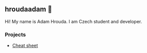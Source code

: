 ## hroudaadam 🐢

Hi! My name is Adam Hrouda. I am Czech student and developer.

### Projects

- [Cheat sheet](https://github.com/hroudaadam/cheat-sheet)
